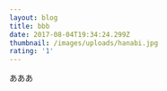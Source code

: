 ```yaml
---
layout: blog
title: bbb
date: 2017-08-04T19:34:24.299Z
thumbnail: /images/uploads/hanabi.jpg
rating: '1'
---
```

あああ
